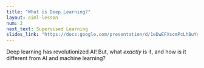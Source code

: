 ```yaml
---
title: "What is Deep Learning?"
layout: aiml-lesson
num: 2
next_text: Supervised Learning
slides_link: "https://docs.google.com/presentation/d/1eDwEFXscmPcLhBuYd9ar0gSkjtiyFay55q4IpwgbA5w/"
---
```


Deep learning has revolutionized AI! But, what *exactly* is it, and how is it different from AI and machine learning?
